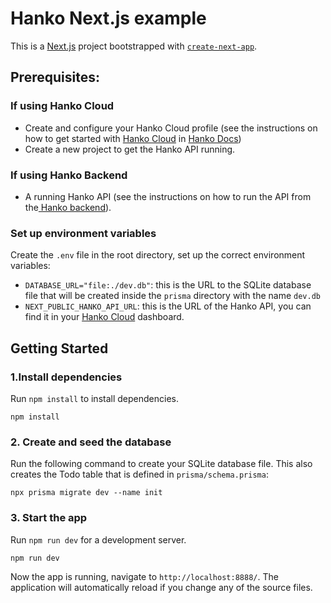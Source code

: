 # Hanko Next.js example

This is a [Next.js](https://nextjs.org/) project bootstrapped with [`create-next-app`](https://github.com/vercel/next.js/tree/canary/packages/create-next-app).

## Prerequisites:

### If using Hanko Cloud

- Create and configure your Hanko Cloud profile (see the instructions on how to get started with [Hanko Cloud](https://cloud.hanko.io/login) in [Hanko Docs](https://docs.hanko.io/))
- Create a new project to get the Hanko API running.

### If using Hanko Backend

- A running Hanko API (see the instructions on how to run the API from the[ Hanko backend](https://github.com/teamhanko/hanko/blob/main/backend/README.md#from-source)).

### Set up environment variables

Create the `.env` file in the root directory, set up the correct environment variables:

- `DATABASE_URL="file:./dev.db"`: this is the URL to the SQLite database file that will be created inside the `prisma` directory with the name `dev.db`
- `NEXT_PUBLIC_HANKO_API_URL`: this is the URL of the Hanko API, you can find it in your [Hanko Cloud](https://cloud.hanko.io/login) dashboard.

## Getting Started

### 1.Install dependencies

Run `npm install` to install dependencies.

```shell
npm install
```

### 2. Create and seed the database

Run the following command to create your SQLite database file. This also creates the Todo table that is defined in `prisma/schema.prisma`:

```shell
npx prisma migrate dev --name init
```

### 3. Start the app

Run `npm run dev` for a development server.

```shell
npm run dev
```

Now the app is running, navigate to `http://localhost:8888/`. The application will automatically reload if you change any of the source files.
